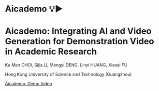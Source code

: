 # Aicademo :bulb::arrow_forward:
# Aicademo: Integrating AI and Video Generation for Demonstration Video in Academic Research

Ka Man CHOI, Sijia LI, Mengyi DENG, Linyi HUANG, Xiaoyi FU

Hong Kong University of Science and Technology (Guangzhou)

[Aicademo: Demo Video](https://youtu.be/ULqLkFvPKdA)
